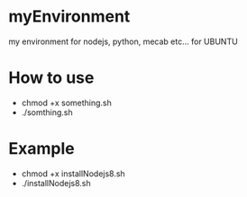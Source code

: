 # myEnvironment
my environment for nodejs, python, mecab etc... for UBUNTU

# How to use
- chmod +x something.sh
- ./somthing.sh

# Example
- chmod +x installNodejs8.sh
- ./installNodejs8.sh
